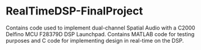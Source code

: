 # RealTimeDSP-FinalProject
Contains code used to implement dual-channel Spatial Audio with a C2000 Delfino MCU F28379D DSP Launchpad.  Contains MATLAB code for testing purposes and C code for implementing design in real-time on the DSP.
